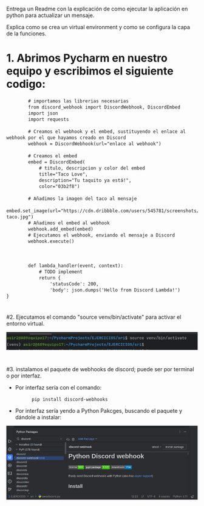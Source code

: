 Entrega un Readme con la explicación de como ejecutar la aplicación en python para actualizar un mensaje.

Explica como se crea un virtual environment y como se configura la capa de la funciones.


# 1. Abrimos Pycharm en nuestro equipo y escribimos el siguiente codigo:

            # importamos las librerias necesarias
            from discord_webhook import DiscordWebhook, DiscordEmbed
            import json
            import requests

            # Creamos el webhook y el embed, sustituyendo el enlace al webhook por el que hayamos creado en Discord
            webhook = DiscordWebhook(url="enlace al webhook")

            # Creamos el embed
            embed = DiscordEmbed(
                # titulo, descripcion y color del embed
                title="Taco Love",
                description="Tu taquito ya está!",
                color="03b2f8")

            # Añadimos la imagen del taco al mensaje
            embed.set_image(url="https://cdn.dribbble.com/users/545781/screenshots/3157610/happy-taco.jpg")
            # Añadimos el embed al webhook
            webhook.add_embed(embed)
            # Ejecutamos el webhook, enviando el mensaje a Discord
            webhook.execute()



            def lambda_handler(event, context):
                # TODO implement
                return {
                    'statusCode': 200,
                    'body': json.dumps('Hello from Discord Lambda!')
    }

#


#2. Ejecutamos el comando "source venv/bin/activate" para activar el entorno virtual.

![VENV](https://github.com/sarald22/SRI/blob/main/tareas/TareaAWS_DC/img/venv.png)


#

#3. instalamos el paquete de webhooks de discord; puede ser por terminal o por interfaz.

- Por interfaz sería con el comando:

            pip install discord-webhooks


- Por interfaz sería yendo a Python Pakcges, buscando el paquete y dándole a instalar:

![instalacion](https://github.com/sarald22/SRI/blob/main/tareas/TareaAWS_DC/img/dcinstall.png)


